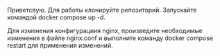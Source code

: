 Приветсвую.
Для работы клонируйте репозиторий.
Запускайте командой docker compose up -d.

Для изменения конфигурациия nginx, произведите необходимые изменения в файле nginx.conf и выполните команду docker compose restart для применения изменений.
